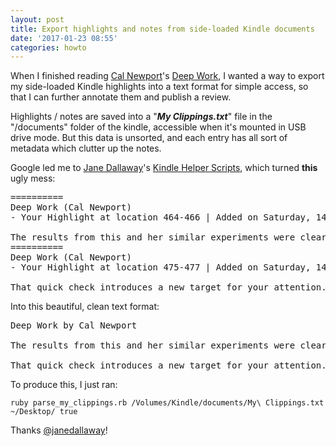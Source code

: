 ```yaml
---
layout: post
title: Export highlights and notes from side-loaded Kindle documents
date: '2017-01-23 08:55'
categories: howto
---
```


When I finished reading [Cal Newport](http://calnewport.com/)'s [Deep Work](http://calnewport.com/books/deep-work/), I wanted a way to export my side-loaded Kindle highlights into a text format for simple access, so that I can further annotate them and publish a review.

Highlights / notes are saved into a "___My Clippings.txt___" file in the "/documents" folder of the kindle, accessible when it's mounted in USB drive mode. But this data is unsorted, and each entry has all sort of metadata which clutter up the notes.

Google led me to [Jane Dallaway](http://jane.dallaway.com/)'s [Kindle Helper Scripts](https://github.com/janedallaway/Kindle-Helper-Scripts), which turned __this__ ugly mess:

<pre>
==========
Deep Work (Cal Newport)
- Your Highlight at location 464-466 | Added on Saturday, 14 January 2017 09:13:02

The results from this and her similar experiments were clear: “People experiencing attention residue after switching tasks are likely to demonstrate poor performance on that next task,” and the more intense the residue, the worse the performance.
==========
Deep Work (Cal Newport)
- Your Highlight at location 475-477 | Added on Saturday, 14 January 2017 09:14:37

That quick check introduces a new target for your attention. Even worse, by seeing messages that you cannot deal with at the moment (which is almost always the case), you’ll be forced to turn back to the primary task with a secondary task left unfinished. The attention residue left by such unresolved switches dampens your performance.
</pre>

Into this beautiful, clean text format:

<pre>
Deep Work by Cal Newport

The results from this and her similar experiments were clear: “People experiencing attention residue after switching tasks are likely to demonstrate poor performance on that next task,” and the more intense the residue, the worse the performance. (464)

That quick check introduces a new target for your attention. Even worse, by seeing messages that you cannot deal with at the moment (which is almost always the case), you’ll be forced to turn back to the primary task with a secondary task left unfinished. The attention residue left by such unresolved switches dampens your performance. (475)
</pre>

To produce this, I just ran:

    ruby parse_my_clippings.rb /Volumes/Kindle/documents/My\ Clippings.txt ~/Desktop/ true

Thanks [@janedallaway](https://twitter.com/janedallaway)!

